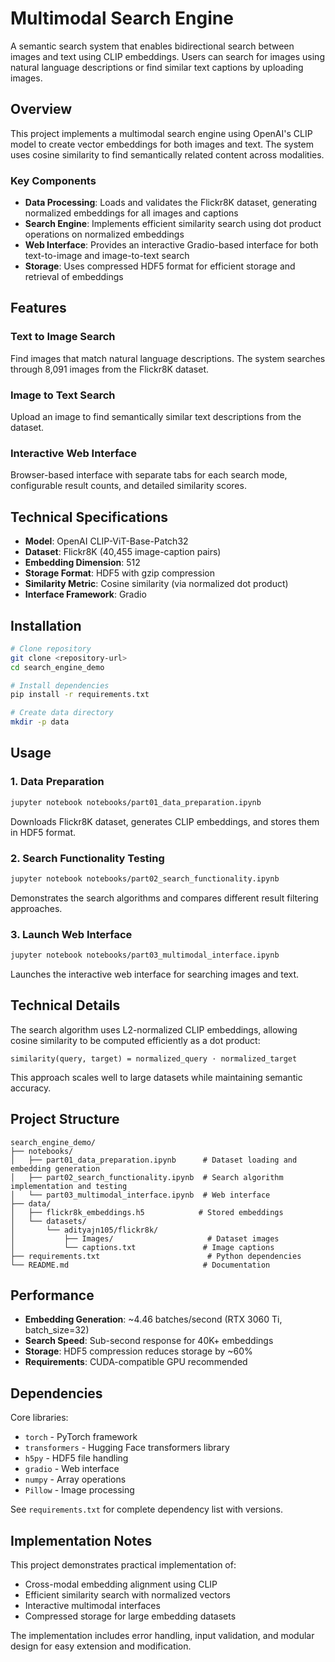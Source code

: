 # Multimodal Search Engine

A semantic search system that enables bidirectional search between images and text using CLIP embeddings. Users can search for images using natural language descriptions or find similar text captions by uploading images.

## Overview

This project implements a multimodal search engine using OpenAI's CLIP model to create vector embeddings for both images and text. The system uses cosine similarity to find semantically related content across modalities.

### Key Components

- **Data Processing**: Loads and validates the Flickr8K dataset, generating normalized embeddings for all images and captions
- **Search Engine**: Implements efficient similarity search using dot product operations on normalized embeddings  
- **Web Interface**: Provides an interactive Gradio-based interface for both text-to-image and image-to-text search
- **Storage**: Uses compressed HDF5 format for efficient storage and retrieval of embeddings

## Features

### Text to Image Search
Find images that match natural language descriptions. The system searches through 8,091 images from the Flickr8K dataset.

### Image to Text Search  
Upload an image to find semantically similar text descriptions from the dataset.

### Interactive Web Interface
Browser-based interface with separate tabs for each search mode, configurable result counts, and detailed similarity scores.

## Technical Specifications

- **Model**: OpenAI CLIP-ViT-Base-Patch32
- **Dataset**: Flickr8K (40,455 image-caption pairs)
- **Embedding Dimension**: 512
- **Storage Format**: HDF5 with gzip compression
- **Similarity Metric**: Cosine similarity (via normalized dot product)
- **Interface Framework**: Gradio

## Installation

```bash
# Clone repository
git clone <repository-url>
cd search_engine_demo

# Install dependencies
pip install -r requirements.txt

# Create data directory
mkdir -p data
```

## Usage

### 1. Data Preparation
```bash
jupyter notebook notebooks/part01_data_preparation.ipynb
```
Downloads Flickr8K dataset, generates CLIP embeddings, and stores them in HDF5 format.

### 2. Search Functionality Testing
```bash
jupyter notebook notebooks/part02_search_functionality.ipynb
```
Demonstrates the search algorithms and compares different result filtering approaches.

### 3. Launch Web Interface
```bash
jupyter notebook notebooks/part03_multimodal_interface.ipynb
```
Launches the interactive web interface for searching images and text.

## Technical Details

The search algorithm uses L2-normalized CLIP embeddings, allowing cosine similarity to be computed efficiently as a dot product:

```
similarity(query, target) = normalized_query · normalized_target
```

This approach scales well to large datasets while maintaining semantic accuracy.

## Project Structure

```
search_engine_demo/
├── notebooks/
│   ├── part01_data_preparation.ipynb      # Dataset loading and embedding generation
│   ├── part02_search_functionality.ipynb  # Search algorithm implementation and testing
│   └── part03_multimodal_interface.ipynb  # Web interface
├── data/
│   ├── flickr8k_embeddings.h5            # Stored embeddings
│   └── datasets/
│       └── adityajn105/flickr8k/
│           ├── Images/                     # Dataset images
│           └── captions.txt               # Image captions
├── requirements.txt                        # Python dependencies
└── README.md                              # Documentation
```

## Performance

- **Embedding Generation**: ~4.46 batches/second (RTX 3060 Ti, batch_size=32)
- **Search Speed**: Sub-second response for 40K+ embeddings
- **Storage**: HDF5 compression reduces storage by ~60%
- **Requirements**: CUDA-compatible GPU recommended

## Dependencies

Core libraries:
- `torch` - PyTorch framework
- `transformers` - Hugging Face transformers library
- `h5py` - HDF5 file handling
- `gradio` - Web interface
- `numpy` - Array operations
- `Pillow` - Image processing

See `requirements.txt` for complete dependency list with versions.

## Implementation Notes

This project demonstrates practical implementation of:
- Cross-modal embedding alignment using CLIP
- Efficient similarity search with normalized vectors
- Interactive multimodal interfaces
- Compressed storage for large embedding datasets

The implementation includes error handling, input validation, and modular design for easy extension and modification.